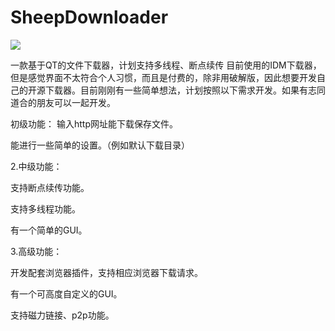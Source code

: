 # SheepDownloader

![](https://img.shields.io/badge/qt-6.2.3-brightgreen)

一款基于QT的文件下载器，计划支持多线程、断点续传
目前使用的IDM下载器，但是感觉界面不太符合个人习惯，而且是付费的，除非用破解版，因此想要开发自己的开源下载器。目前刚刚有一些简单想法，计划按照以下需求开发。如果有志同道合的朋友可以一起开发。

初级功能：
输入http网址能下载保存文件。

能进行一些简单的设置。（例如默认下载目录）

2.中级功能：

支持断点续传功能。

支持多线程功能。

有一个简单的GUI。

3.高级功能：

开发配套浏览器插件，支持相应浏览器下载请求。

有一个可高度自定义的GUI。

支持磁力链接、p2p功能。
